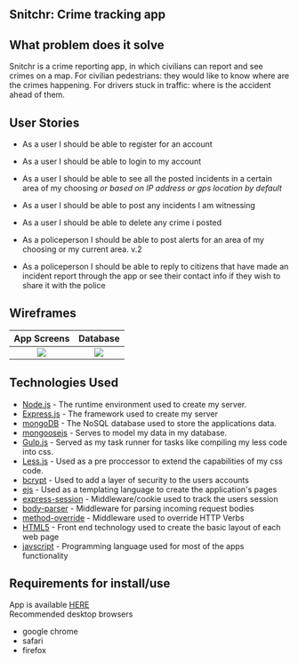 ## Snitchr: Crime tracking app

## What problem does it solve
Snitchr is a crime reporting app, in which civilians can report and see crimes on a map.
For civilian pedestrians: they would like to know where are the crimes happening.
For drivers stuck in traffic: where is the accident ahead of them.

## User Stories

* As a user I should be able to register for an account  

* As a user I should be able to login to my account 

* As a user I should be able to see all the posted incidents in a certain area of my   choosing _or based on IP address or gps location by default_

* As a user I should be able to post any incidents I am witnessing  

* As a user I should be able to delete any crime i posted  

* As a policeperson I should be able to post alerts for an area of my choosing or my current area. v.2

* As a policeperson I should be able to reply to citizens that have made an incident report through the app or see their contact info if they wish to share it with the police

## Wireframes

App Screens                  |  Database
:-------------------------:|:-------------------------:
![](https://github.com/scrummish/snitchr-backend/blob/master/assets/WireFrames.jpg)  |  ![](https://github.com/scrummish/snitchr-backend/blob/master/assets/Database.jpg)


## Technologies Used
* <a href="https://nodejs.org/en/">Node.js</a> - The runtime environment used to create my server.
* <a href="https://expressjs.com/">Express.js</a> - The framework used to create my server
* <a href="https://www.mongodb.com/">mongoDB</a> - The NoSQL database used to store the applications data.
* <a href="http://mongoosejs.com/">mongoosejs</a> - Serves to model my data in my database.
* <a href="https://gulpjs.com/">Gulp.js</a> - Served as my task runner for tasks like compiling my less code into css.
* <a href="http://lesscss.org/">Less.js</a> - Used as a pre proccessor to extend the capabilities of my css code.
* <a href="https://www.npmjs.com/package/bcrypt">bcrypt</a> - Used to add a layer of security to the users accounts
* <a href="http://ejs.co/">ejs</a> - Used as a templating language to create the application's pages
* <a href="https://github.com/expressjs/session">express-session</a> - Middleware/cookie used to track the users session 
* <a href="https://github.com/expressjs/body-parser">body-parser</a> - Middleware for parsing incoming request bodies 
* <a href="https://github.com/expressjs/method-override">method-override</a> - Middleware used to override HTTP Verbs
* <a href="https://en.wikipedia.org/wiki/HTML">HTML5</a> - Front end technology used to create the basic layout of each web page
* <a href="https://www.javascript.com/">javscript</a> - Programming language used for most of the apps functionality

## Requirements for install/use
App is available <a href="http://realestateleadgenerator.herokuapp.com/">HERE</a><br>
Recommended desktop browsers<br>
* google chrome
* safari
* firefox
